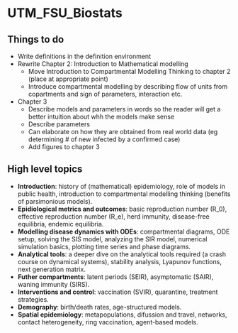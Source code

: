 # UTM_FSU_Biostats

## Things to do

- Write definitions in the definition environment
- Rewrite Chapter 2: Introduction to Mathematical modelling
  - Move Introduction to Compartmental Modelling Thinking to chapter 2 (place at appropriate point)
  - Introduce compartmental modelling by describing flow of units from copartments and sign of parameters, interaction etc.
- Chapter 3
  - Describe models and parameters in words so the reader will get a better intuition about whh the models make sense
  - Describe parameters
  - Can elaborate on how they are obtained from real world data (eg determining # of new infected by a confirmed case)
  - Add figures to chapter 3

## High level topics

- **Introduction**: history of (mathematical) epidemiology, role of models in public health, introduction to compartmental modelling thinking (benefits of parsimonious models).
- **Epidiological metrics and outcomes**: basic reproduction number (R_0), effective reproduction number (R_e), herd immunity, disease-free equilibria, endemic equilibria.
- **Modelling disease dynamics with ODEs**: compartmental diagrams, ODE setup, solving the SIS model, analyzing the SIR model, numerical simulation basics, plotting time series and phase diagrams.
- **Analytical tools**: a deeper dive on the analytical tools required (a crash course on dynamical systems), stability analysis, Lyapunov functions, next generation matrix.
- **Futher compartments**: latent periods (SEIR), asymptomatic (SAIR), waning immunity (SIRS).
- **Interventions and control**: vaccination (SVIR), quarantine, treatment strategies.
- **Demography**: birth/death rates, age-structured models.
- **Spatial epidemiology**: metapopulations, difussion and travel, networks, contact heterogeneity, ring vaccination, agent-based models.
